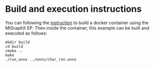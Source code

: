 # Build and execution instructions

You can following the
[instruction](https://github.com/microsoft/onnxruntime/blob/master/docs/execution_providers/MIGraphX-ExecutionProvider.md)
to build a docker container using the MIGraphX EP. Then inside the container, this example can be built and executed as 
follows:
```
mkdir build
cd build
cmake ..
make
./run_onnx ../onnx/char_rnn.onnx
```

